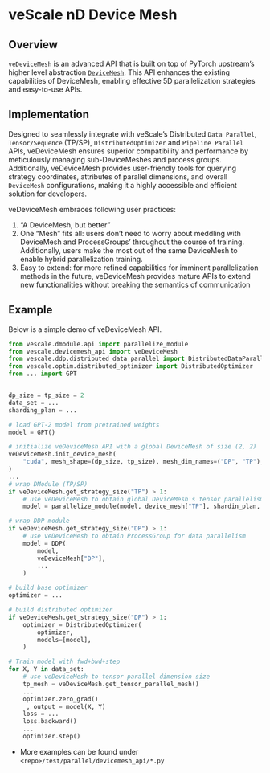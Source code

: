 # veScale nD Device Mesh

## Overview
`veDeviceMesh` is an advanced API that is built on top of PyTorch upstream’s higher level abstraction [`DeviceMesh`](https://pytorch.org/tutorials/recipes/distributed_device_mesh.html). This API enhances the existing capabilities of DeviceMesh, enabling effective 5D parallelization strategies and easy-to-use APIs. 

## Implementation
Designed to seamlessly integrate with veScale’s Distributed `Data Parallel`, `Tensor/Sequence` (TP/SP), `DistributedOptimizer` and `Pipeline Parallel` APIs, veDeviceMesh ensures superior compatibility and performance by meticulously managing sub-DeviceMeshes and process groups. Additionally, veDeviceMesh provides user-friendly tools for querying strategy coordinates, attributes of parallel dimensions, and overall `DeviceMesh` configurations, making it a highly accessible and efficient solution for developers.

veDeviceMesh embraces following user practices:
1. “A DeviceMesh, but better”
2. One “Mesh” fits all: users don’t need to worry about meddling with DeviceMesh and ProcessGroups’ throughout the course of training. Additionally, users make the most out of the same DeviceMesh to enable hybrid parallelization training.
3. Easy to extend: for more refined capabilities for imminent parallelization methods in the future, veDeviceMesh provides mature APIs to extend new functionalities without breaking the semantics of communication

## Example
Below is a simple demo of veDeviceMesh API.

```python
from vescale.dmodule.api import parallelize_module
from vescale.devicemesh_api import veDeviceMesh
from vescale.ddp.distributed_data_parallel import DistributedDataParallel as DDP
from vescale.optim.distributed_optimizer import DistributedOptimizer
from ... import GPT


dp_size = tp_size = 2
data_set = ...
sharding_plan = ...

# load GPT-2 model from pretrained weights
model = GPT()

# initialize veDeviceMesh API with a global DeviceMesh of size (2, 2)
veDeviceMesh.init_device_mesh(
    "cuda", mesh_shape=(dp_size, tp_size), mesh_dim_names=("DP", "TP"),
)
...
# wrap DModule (TP/SP)
if veDeviceMesh.get_strategy_size("TP") > 1:
    # use veDeviceMesh to obtain global DeviceMesh's tensor parallelism view
    model = parallelize_module(model, device_mesh["TP"], shardin_plan, ...)

# wrap DDP module
if veDeviceMesh.get_strategy_size("DP") > 1:
    # use veDeviceMesh to obtain ProcessGroup for data parallelism
    model = DDP(
        model,
        veDeviceMesh["DP"],
        ...
    )

# build base optimizer
optimizer = ...

# build distributed optimizer
if veDeviceMesh.get_strategy_size("DP") > 1:
    optimizer = DistributedOptimizer(
        optimizer,
        models=[model],
    )

# Train model with fwd+bwd+step
for X, Y in data_set:
    # use veDeviceMesh to tensor parallel dimension size
    tp_mesh = veDeviceMesh.get_tensor_parallel_mesh()
    ...
    optimizer.zero_grad()
    _, output = model(X, Y)
    loss = ...
    loss.backward()
    ...
    optimizer.step()
```

- More examples can be found under `<repo>/test/parallel/devicemesh_api/*.py`
